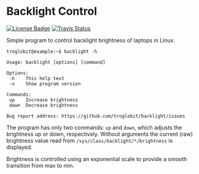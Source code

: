 Backlight Control
=================
[![License Badge][]][License] [![Travis Status][]][Travis]

Simple program to control backlight brightness of laptops in Linux.

```
troglobit@example:~$ backlight -h

Usage: backlight [options] [command]

Options:
 -h    This help text
 -v    Show program version

Commands:
 up    Increase brightness
 down  Decrease brightness

Bug report address: https://github.com/troglobit/backlight/issues
```

The program has only two commands: `up` and `down`, which adjusts the
brightness up or down, respectively.  Without arguments the current
(raw) brightness value read from `/sys/class/backlight/*/brightness` is
displayed.

Brightness is controlled using an exponential scale to provide a smooth
transition from max to min.


[License]:         https://en.wikipedia.org/wiki/ISC_license
[License Badge]:   https://img.shields.io/badge/License-ISC-blue.svg
[Travis]:          https://travis-ci.org/troglobit/backlight
[Travis Status]:   https://travis-ci.org/troglobit/backlight.png?branch=master
